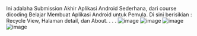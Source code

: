 Ini adalaha Submission Akhir Aplikasi Android Sederhana, dari course dicoding Belajar Membuat Aplikasi Android untuk Pemula. Di sini berisikian : Recycle View, Halaman detail, dan About.
.
.
.
![image](https://github.com/WeoWDJalan/Android-Sederhana/assets/93774767/77de53f9-8d1d-4970-813d-106ac9e7a017)
![image](https://github.com/WeoWDJalan/Android-Sederhana/assets/93774767/3a94df2e-7bbc-4106-94f6-de8eabd6cef2)
![image](https://github.com/WeoWDJalan/Android-Sederhana/assets/93774767/2fac79fc-4054-44cf-a1ea-8bac6cf44b24)
![image](https://github.com/WeoWDJalan/Android-Sederhana/assets/93774767/0ab9f3f6-c2e4-48a1-98e8-b74071cf9311)

